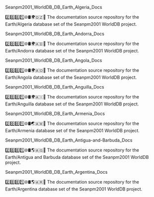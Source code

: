 
Seanpm2001_WorldDB_DB_Earth_Algeria_Docs

2️⃣️0️⃣️0️⃣️1️⃣️🌐️🛢️🌍️🇩🇿️📖️ The documentation source repository for the Earth/Algeria database set of the Seanpm2001 WorldDB project. 

Seanpm2001_WorldDB_DB_Earth_Andorra_Docs

2️⃣️0️⃣️0️⃣️1️⃣️🌐️🛢️🌍️🇦🇩️📖️ The documentation source repository for the Earth/Andorra database set of the Seanpm2001 WorldDB project. 

Seanpm2001_WorldDB_DB_Earth_Angola_Docs

2️⃣️0️⃣️0️⃣️1️⃣️🌐️🛢️🌍️🇦🇴️📖️ The documentation source repository for the Earth/Angola database set of the Seanpm2001 WorldDB project. 

Seanpm2001_WorldDB_DB_Earth_Anguilla_Docs

2️⃣️0️⃣️0️⃣️1️⃣️🌐️🛢️🌍️🇦🇮️📖️ The documentation source repository for the Earth/Anguilla database set of the Seanpm2001 WorldDB project. 

Seanpm2001_WorldDB_DB_Earth_Armenia_Docs

2️⃣️0️⃣️0️⃣️1️⃣️🌐️🛢️🌏️🇦🇲️📖️ The documentation source repository for the Earth/Armenia database set of the Seanpm2001 WorldDB project. 

Seanpm2001_WorldDB_DB_Earth_Antigua-and-Barbuda_Docs

2️⃣️0️⃣️0️⃣️1️⃣️🌐️🛢️🌎️🇦🇬️📖️ The documentation source repository for the Earth/Antigua and Barbuda database set of the Seanpm2001 WorldDB project. 

Seanpm2001_WorldDB_DB_Earth_Argentina_Docs

2️⃣️0️⃣️0️⃣️1️⃣️🌐️🛢️🌎️🇦🇷️📖️ The documentation source repository for the Earth/Argentina database set of the Seanpm2001 WorldDB project. 

